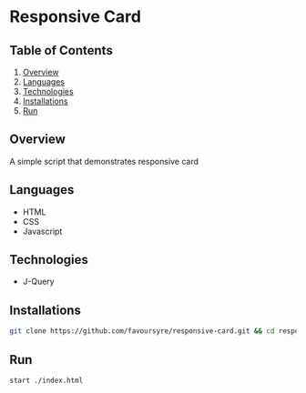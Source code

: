 # Responsive Card

## Table of Contents

1. [Overview](#overview)
2. [Languages](#languages)
3. [Technologies](#technologies)
4. [Installations](#installations)
5. [Run](#run)

## Overview

A simple script that demonstrates responsive card

## Languages

- HTML
- CSS
- Javascript

## Technologies

- J-Query

## Installations

```bash
git clone https://github.com/favoursyre/responsive-card.git && cd responsive-card
```

## Run

```bash
start ./index.html
```

